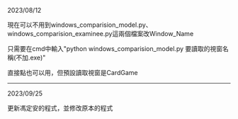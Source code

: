 2023/08/12

現在可以不用到windows_comparision_model.py、windows_comparision_examinee.py這兩個檔案改Window_Name

只需要在cmd中輸入"python windows_comparision_model.py 要讀取的視窗名稱(不加.exe)"

直接點也可以用，但預設讀取視窗是CardGame

-------------------------------

2023/09/25

更新馮定安的程式，並修改原本的程式
